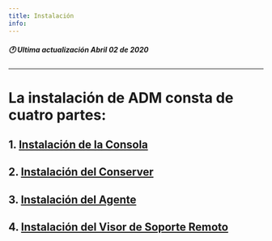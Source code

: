 ```yaml
---
title: Instalación
info:
---
```

##### 🕐 Ultima actualización Abril 02 de 2020
---


# La instalación de ADM consta de cuatro partes:

## 1. [Instalación de la Consola](https://nats85.github.io/adm/docs/instalacion/consola.html)
## 2. [Instalación del Conserver](https://nats85.github.io/adm/docs/instalacion/conserver.html)
## 3. [Instalación del Agente](https://nats85.github.io/adm/docs/instalacion/agente.html)
## 4. [Instalación del Visor de Soporte Remoto](https://nats85.github.io/adm/docs/instalacion/visor_remoto.html)
